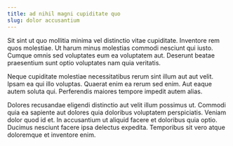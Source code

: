 ```yaml
---
title: ad nihil magni cupiditate quo
slug: dolor accusantium
---
```


Sit sint ut quo mollitia minima vel distinctio vitae cupiditate. Inventore rem quos molestiae. Ut harum minus molestias commodi nesciunt qui iusto. Cumque omnis sed voluptates eum ea voluptatem aut. Deserunt beatae praesentium sunt optio voluptates nam quia veritatis.

Neque cupiditate molestiae necessitatibus rerum sint illum aut aut velit. Ipsam ea qui illo voluptas. Quaerat enim ea rerum sed enim. Aut eaque autem soluta qui. Perferendis maiores tempore impedit autem alias.

Dolores recusandae eligendi distinctio aut velit illum possimus ut. Commodi quia ea sapiente aut dolores quia doloribus voluptatem perspiciatis. Veniam dolor quod id et. In accusantium ut aliquid facere et doloribus quia optio. Ducimus nesciunt facere ipsa delectus expedita. Temporibus sit vero atque doloremque et inventore enim.
